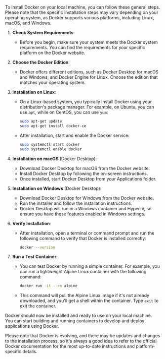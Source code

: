 To install Docker on your local machine, you can follow these general steps. Please note that the specific installation steps may vary depending on your operating system, as Docker supports various platforms, including Linux, macOS, and Windows.

1. **Check System Requirements**:
   - Before you begin, make sure your system meets the Docker system requirements. You can find the requirements for your specific platform on the Docker website.

2. **Choose the Docker Edition**:
   - Docker offers different editions, such as Docker Desktop for macOS and Windows, and Docker Engine for Linux. Choose the edition that matches your operating system.

3. **Installation on Linux**:
   - On a Linux-based system, you typically install Docker using your distribution's package manager. For example, on Ubuntu, you can use `apt`, while on CentOS, you can use `yum`:
     ```bash
     sudo apt-get update
     sudo apt-get install docker-ce
     ```
   - After installation, start and enable the Docker service:
     ```bash
     sudo systemctl start docker
     sudo systemctl enable docker
     ```

4. **Installation on macOS** (Docker Desktop):
   - Download Docker Desktop for macOS from the Docker website.
   - Install Docker Desktop by following the on-screen instructions.
   - Once installed, start Docker Desktop from your Applications folder.

5. **Installation on Windows** (Docker Desktop):
   - Download Docker Desktop for Windows from the Docker website.
   - Run the installer and follow the installation instructions.
   - Docker Desktop will run in a Windows container and Hyper-V, so ensure you have these features enabled in Windows settings.

6. **Verify Installation**:
   - After installation, open a terminal or command prompt and run the following command to verify that Docker is installed correctly:
     ```bash
     docker --version
     ```

7. **Run a Test Container**:
   - You can test Docker by running a simple container. For example, you can run a lightweight Alpine Linux container with the following command:
     ```bash
     docker run -it --rm alpine
     ```
   - This command will pull the Alpine Linux image if it's not already downloaded, and you'll get a shell within the container. Type `exit` to exit the container.

Docker should now be installed and ready to use on your local machine. You can start building and running containers to develop and deploy applications using Docker.

Please note that Docker is evolving, and there may be updates and changes to the installation process, so it's always a good idea to refer to the official Docker documentation for the most up-to-date instructions and platform-specific details.